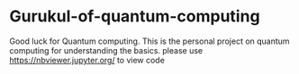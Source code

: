 # Gurukul-of-quantum-computing
Good luck for Quantum computing. This is the personal project on quantum computing for understanding  the basics.
please use https://nbviewer.jupyter.org/ to view code 
